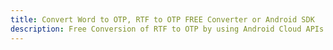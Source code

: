 ---title: Convert Word to OTP, RTF to OTP FREE Converter or Android SDKdescription: Free Conversion of RTF to OTP by using Android Cloud APIs & SDKs. Also Create, Edit & Render Microsoft Word & OpenOffice documents in the Cloud.---